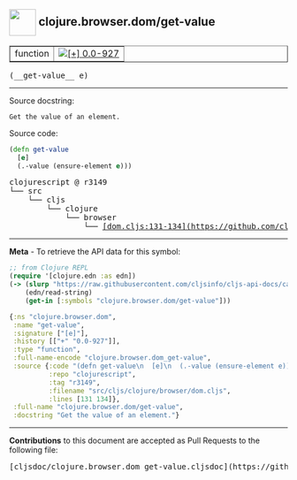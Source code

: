 ## <img width="48px" valign="middle" src="http://i.imgur.com/Hi20huC.png"> clojure.browser.dom/get-value

 <table border="1">
<tr>

<td>function</td>
<td><a href="https://github.com/cljsinfo/cljs-api-docs/tree/0.0-927"><img valign="middle" alt="[+] 0.0-927" src="https://img.shields.io/badge/+-0.0--927-lightgrey.svg"></a> </td>
</tr>
</table>

 <samp>
(__get-value__ e)<br>
</samp>

---




Source docstring:

```
Get the value of an element.
```

Source code:

```clj
(defn get-value
  [e]
  (.-value (ensure-element e)))
```

 <pre>
clojurescript @ r3149
└── src
    └── cljs
        └── clojure
            └── browser
                └── <ins>[dom.cljs:131-134](https://github.com/clojure/clojurescript/blob/r3149/src/cljs/clojure/browser/dom.cljs#L131-L134)</ins>
</pre>


---

__Meta__ - To retrieve the API data for this symbol:

```clj
;; from Clojure REPL
(require '[clojure.edn :as edn])
(-> (slurp "https://raw.githubusercontent.com/cljsinfo/cljs-api-docs/catalog/cljs-api.edn")
    (edn/read-string)
    (get-in [:symbols "clojure.browser.dom/get-value"]))
```

```clj
{:ns "clojure.browser.dom",
 :name "get-value",
 :signature ["[e]"],
 :history [["+" "0.0-927"]],
 :type "function",
 :full-name-encode "clojure.browser.dom_get-value",
 :source {:code "(defn get-value\n  [e]\n  (.-value (ensure-element e)))",
          :repo "clojurescript",
          :tag "r3149",
          :filename "src/cljs/clojure/browser/dom.cljs",
          :lines [131 134]},
 :full-name "clojure.browser.dom/get-value",
 :docstring "Get the value of an element."}

```

---

__Contributions__ to this document are accepted as Pull Requests to the following file:

 <pre>
[cljsdoc/clojure.browser.dom_get-value.cljsdoc](https://github.com/cljsinfo/cljs-api-docs/blob/master/cljsdoc/clojure.browser.dom_get-value.cljsdoc)
</pre>

